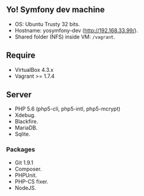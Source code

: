 Yo! Symfony dev machine
-----------------------
* OS: Ubuntu Trusty 32 bits.
* Hostname: yosymfony-dev (http://192.168.33.99/).
* Shared folder (NFS) inside VM: `/vagrant`.

## Require

* VirtualBox 4.3.x
* Vagrant >= 1.7.4 

## Server

* PHP 5.6 (php5-cli, php5-intl, php5-mcrypt)
* Xdebug.
* Blackfire.
* MariaDB.
* Sqlite.

### Packages

* Git 1.9.1
* Composer.
* PHPUnit.
* PHP-CS fixer.
* NodeJS.
